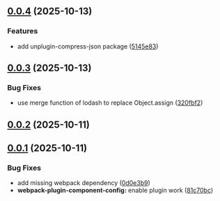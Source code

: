 ## [0.0.4](https://github.com/uni-toolkit/uni-toolkit/compare/v0.0.3...v0.0.4) (2025-10-13)


### Features

* add unplugin-compress-json package ([5145e83](https://github.com/uni-toolkit/uni-toolkit/commit/5145e8354aa7afa4920b128d04f15e0d2ffec74b))



## [0.0.3](https://github.com/uni-toolkit/uni-toolkit/compare/v0.0.2...v0.0.3) (2025-10-13)


### Bug Fixes

* use merge function of lodash to replace Object.assign ([320fbf2](https://github.com/uni-toolkit/uni-toolkit/commit/320fbf28406b47b8280628f17229bea0d760dbb2))



## [0.0.2](https://github.com/uni-toolkit/uni-toolkit/compare/v0.0.1...v0.0.2) (2025-10-11)



## [0.0.1](https://github.com/uni-toolkit/uni-toolkit/compare/0d0e3b95b65dcc29bec63cec10c1be1d5c335fc6...v0.0.1) (2025-10-11)


### Bug Fixes

* add missing webpack dependency ([0d0e3b9](https://github.com/uni-toolkit/uni-toolkit/commit/0d0e3b95b65dcc29bec63cec10c1be1d5c335fc6))
* **webpack-plugin-component-config:** enable plugin work ([81c70bc](https://github.com/uni-toolkit/uni-toolkit/commit/81c70bcab435f3ef17cb77a523579a90a770234e))



